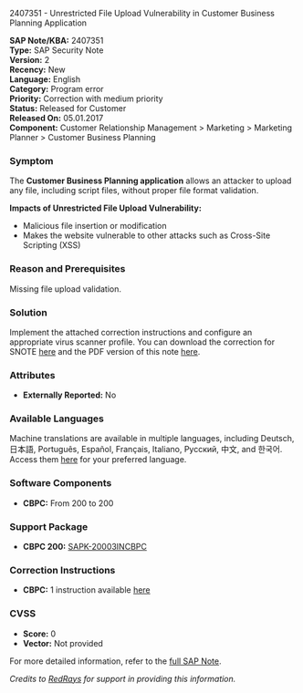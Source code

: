 2407351 - Unrestricted File Upload Vulnerability in Customer Business Planning Application

**SAP Note/KBA:** 2407351  
**Type:** SAP Security Note  
**Version:** 2  
**Recency:** New  
**Language:** English  
**Category:** Program error  
**Priority:** Correction with medium priority  
**Status:** Released for Customer  
**Released On:** 05.01.2017  
**Component:** Customer Relationship Management > Marketing > Marketing Planner > Customer Business Planning

### Symptom
The **Customer Business Planning application** allows an attacker to upload any file, including script files, without proper file format validation.

**Impacts of Unrestricted File Upload Vulnerability:**
- Malicious file insertion or modification
- Makes the website vulnerable to other attacks such as Cross-Site Scripting (XSS)

### Reason and Prerequisites
Missing file upload validation.

### Solution
Implement the attached correction instructions and configure an appropriate virus scanner profile. You can download the correction for SNOTE [here](https://me.sap.com/supportpackage/SAPK-20003INCBPC) and the PDF version of this note [here](https://me.sap.com/sap/support/sfm/notes/print/0002407351?language=en-US&token=651052694B24085381CE158FF9C218A7).

### Attributes
- **Externally Reported:** No

### Available Languages
Machine translations are available in multiple languages, including Deutsch, 日本語, Português, Español, Français, Italiano, Русский, 中文, and 한국어. Access them [here](https://me.sap.com/notes/0002407351/D) for your preferred language.

### Software Components
- **CBPC:** From 200 to 200

### Support Package
- **CBPC 200:** [SAPK-20003INCBPC](https://me.sap.com/supportpackage/SAPK-20003INCBPC)

### Correction Instructions
- **CBPC:** 1 instruction available [here](https://me.sap.com/corrins/0002407351/20026)

### CVSS
- **Score:** 0  
- **Vector:** Not provided

For more detailed information, refer to the [full SAP Note](https://me.sap.com/notes/0002407351).

*Credits to [RedRays](https://redrays.io) for support in providing this information.*